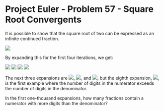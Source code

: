 # Project Euler - Problem 57 - Square Root Convergents
It is possible to show that the square root of two can be expressed as an infinite continued fraction.

<img src="https://render.githubusercontent.com/render/math?math=\sqrt{2} = 1 %2b \frac{1}{2 %2b \frac{1}{2 %2b \frac{1}{2 %2b \dots}}}">

By expanding this for the first four iterations, we get:

<img src="https://render.githubusercontent.com/render/math?math=1 %2b \frac{1}{2} = \frac{3}{2} = 1.5">

<img src="https://render.githubusercontent.com/render/math?math=1 %2b \frac{1}{2 %2b \frac{1}{2}} = \frac{7}{5} = 1.4">

<img src="https://render.githubusercontent.com/render/math?math=1 %2b \frac{1}{2 %2b \frac{1}{2 %2b \frac{1}{2}}} = \frac{17}{12} = 1.41666\dots">

<img src="https://render.githubusercontent.com/render/math?math=1 %2b \frac{1}{2 %2b \frac{1}{2 %2b \frac{1}{2 %2b \frac{1}{2}}}} = \frac{41}{29} = 1.41379\dots">

The next three expansions are <img src="https://render.githubusercontent.com/render/math?math=\frac{99}{70}">, <img src="https://render.githubusercontent.com/render/math?math=\frac{239}{169}">, and <img src="https://render.githubusercontent.com/render/math?math=\frac{577}{408}">, but the eighth expansion, <img src="https://render.githubusercontent.com/render/math?math=\frac{1393}{985}">, is the first example where the number of digits in the numerator exceeds the number of digits in the denominator.

In the first one-thousand expansions, how many fractions contain a numerator with more digits than the denominator?
